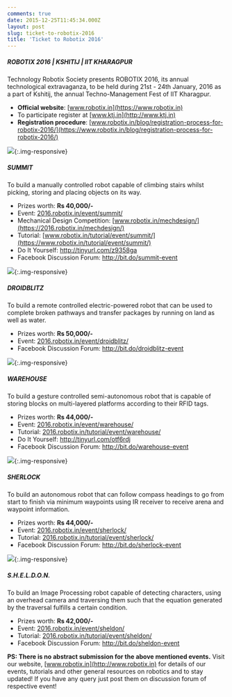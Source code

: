 ```yaml
---
comments: true
date: 2015-12-25T11:45:34.000Z
layout: post
slug: ticket-to-robotix-2016
title: 'Ticket to Robotix 2016'
---
```


##### **ROBOTIX 2016 | KSHITIJ | IIT KHARAGPUR**

Technology Robotix Society presents ROBOTIX 2016, its annual technological extravaganza, to be held during 21st - 24th January, 2016 as a part of Kshitij, the annual Techno-Management Fest of IIT Kharagpur.

-   **Official website**: [www.robotix.in](https://www.robotix.in)
-   To participate register at [www.ktj.in](http://www.ktj.in)
-   **Registration procedure**: [www.robotix.in/blog/registration-process-for-robotix-2016/](https://www.robotix.in/blog/registration-process-for-robotix-2016/)

![](https://2016.robotix.in/img/event/summit/banner.jpg){:.img-responsive}

##### SUMMIT

To build a manually controlled robot capable of climbing stairs whilst picking, storing and placing objects on its way.

-   Prizes worth: **Rs 40,000/-**
-   Event: [2016.robotix.in/event/summit/](https://2016.robotix.in/event/summit/)
-   Mechanical Design Competition: [www.robotix.in/mechdesign/](https://2016.robotix.in/mechdesign/)
-   Tutorial: [www.robotix.in/tutorial/event/summit/](https://www.robotix.in/tutorial/event/summit/)
-   Do It Yourself: <http://tinyurl.com/z9358ga>
-   Facebook Discussion Forum: <http://bit.do/summit-event>

![](https://2016.robotix.in/img/event/droidblitz/banner.jpg){:.img-responsive}

##### DROIDBLITZ

To build a remote controlled electric-powered robot that can be used to complete broken pathways and transfer packages by running on land as well as water.

-   Prizes worth: **Rs 50,000/-**
-   Event: [2016.robotix.in/event/droidblitz/](https://2016.robotix.in/event/droidblitz/)
-   Facebook Discussion Forum: <http://bit.do/droidblitz-event>

![](https://2016.robotix.in/img/event/warehouse/banner.jpg){:.img-responsive}

##### WAREHOUSE

To build a gesture controlled semi-autonomous robot that is capable of storing blocks on multi-layered platforms according to their RFID tags.

-   Prizes worth: **Rs 44,000/-**
-   Event: [2016.robotix.in/event/warehouse/](https://2016.robotix.in/event/warehouse/)
-   Tutorial: [2016.robotix.in/tutorial/event/warehouse/](https://2016.robotix.in/tutorial/event/warehouse/)
-   Do It Yourself: <http://tinyurl.com/otf6rdj>
-   Facebook Discussion Forum: <http://bit.do/warehouse-event>

![](https://2016.robotix.in/img/event/sherlock/banner.jpg){:.img-responsive}

##### SHERLOCK

To build an autonomous robot that can follow compass headings to go from start to finish via minimum waypoints using IR receiver to receive arena and waypoint information.

-   Prizes worth: **Rs 44,000/-**
-   Event: [2016.robotix.in/event/sherlock/](https://2016.robotix.in/event/sherlock/)
-   Tutorial: [2016.robotix.in/tutorial/event/sherlock/](https://2016.robotix.in/tutorial/event/sherlock/)
-   Facebook Discussion Forum:  <http://bit.do/sherlock-event>

![](https://2016.robotix.in/img/event/sheldon/banner.jpg){:.img-responsive}

##### S.H.E.L.D.O.N.

To build an Image Processing robot capable of detecting characters, using an overhead camera and traversing them such that the equation generated by the traversal fulfills a certain condition.

-   Prizes worth: **Rs 42,000/-**
-   Event: [2016.robotix.in/event/sheldon/](http://2016.robotix.in/event/sheldon/)
-   Tutorial: [2016.robotix.in/tutorial/event/sheldon/](https://2016.robotix.in/tutorial/event/sheldon/)
-   Facebook Discussion Forum:  <http://bit.do/sheldon-event>

**PS: There is no abstract submission for the above mentioned events.**
Visit our website, [www.robotix.in](http://www.robotix.in) for details of our events, tutorials and other general resources on robotics and to stay updated! If you have any query just post them on discussion forum of respective event!
